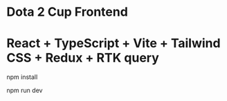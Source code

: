 # Dota 2 Cup Frontend
# React + TypeScript + Vite + Tailwind CSS + Redux + RTK query

npm install

npm run dev
